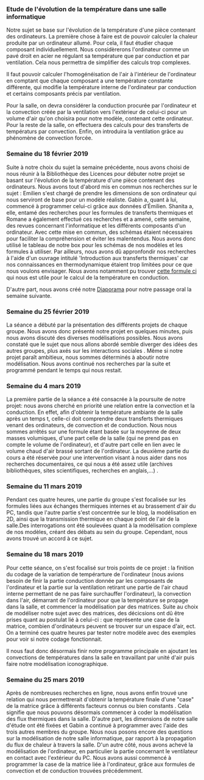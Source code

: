 ### Etude de l'évolution de la température dans une salle informatique

Notre sujet se base sur l'évolution de la température d'une pièce contenant des ordinateurs.
La première chose à faire est de pouvoir calculer la chaleur produite par un ordinateur allumé. Pour cela, il faut étudier chaque
composant individuellement. Nous considèrerons l'ordinateur comme un pavé droit en acier ne régulant sa température que par 
conduction et par ventilation. Cela nous permettra de simplifier des calculs trop complexes.

Il faut pouvoir calculer l'homogénéisation de l'air à l'intérieur de l'ordinateur en comptant que chaque composant a une 
température constante différente, qui modifie la température interne de l'ordinateur par conduction et certains composants précis
par ventilation.

Pour la salle, on devra considérer la conduction procurée par l'ordinateur et la convection créée par la ventilation vers l'extèrieur de celui-ci pour un volume d'air qu'on choisira pour notre modèle, contenant cette ordinateur. Pour la reste de la salle, on effectuera des calculs pour des transferts de températurs par convection. Enfin, on introduira la ventilation grâce au phénomène de convection forcée.

### Semaine du 18 février 2019

Suite à notre choix du sujet la semaine précédente, nous avons choisi de nous réunir à la Bibliothèque des Licences pour débuter notre projet se basant sur l'évolution de la température d'une pièce contenant des ordinateurs. Nous avons tout d'abord mis en commun nos recherches sur le sujet : Emilien s'est chargé de prendre les dimensions de son ordinateur qui nous serviront de base pour un modèle réaliste. Gabin a, quant à lui, commencé à programmer celui-ci grâce aux données d'Émilien. Shanita a, elle, entamé des recherches pour les formules de transferts thermiques et Romane a également effectué ces recherches et a amené, cette semaine, des revues concernant l'informatique et les différents composants d'un ordinateur. Avec cette mise en commun, des schémas étaient nécessaires pour faciliter la compréhension et éviter les malentendus. Nous avons donc utilisé le tableau de notre box pour les schémas de nos modèles et les formules à utiliser. Par ailleurs, nous avons dû appronfondir nos recherches à l'aide d'un ouvrage intitulé 'Introduction aux transferts thermiques' car nos connaissances en thermodynamique étaient trop limitées pour ce que nous voulons envisager. Nous avons notamment pu trouver [cette formule ci](https://github.com/are2019-mipia1a2/Temperature-salle-info/blob/master/test%20n2.pdf) qui nous est utile pour le calcul de la température en conduction.

D'autre part, nous avons créé notre [Diaporama](https://github.com/are2019-mipia1a2/Temperature-salle-info/blob/master/Diapo%20pr%C3%A9sentation.odp) pour notre passage oral la semaine suivante.

### Semaine du 25 février 2019

La séance a débuté par la présentation des différents projets de chaque groupe. Nous avons donc présenté notre projet en quelques minutes, puis nous avons discuté des diverses modélisations possibles. Nous avons constaté que le sujet que nous allons abordé semble diverger des idées des autres groupes, plus axés sur les interactions sociales . Même si notre projet paraît ambitieux, nous sommes déterminés à aboutir notre modélisation. Nous avons continué nos recherches par la suite et programmé pendant le temps qui nous restait.

### Semaine du 4 mars 2019

La première partie de la séance a été consacrée à la poursuite de notre projet: nous avons cherché en priorité une relation entre la convection et la conduction. En effet, afin d'obtenir la température ambiante de la salle après un temps t, celle-ci doit comprendre deux transferts thermiques venant des ordinateurs, de convection et de conduction. Nous nous sommes arrêtés sur une formule étant basée sur la moyenne de deux masses volumiques, d'une part celle de la salle (qui ne prend pas en compte le volume de l'ordinateur), et d'autre part celle en lien avec le volume chaud d'air brassé sortant de l'ordinateur. La deuxième partie du cours a été réservée pour une intervention visant à nous aider dans nos recherches documentaires, ce qui nous a été assez utile (archives bibliothèques, sites scientifiques, recherches en anglais,...) .

### Semaine du 11 mars 2019

Pendant ces quatre heures, une partie du groupe s'est focalisée sur les formules liées aux échanges thermiques internes et au brassement d'air du PC, tandis que l'autre partie s'est concentrée sur le blog, la modélisation en 2D, ainsi que la transmission thermique en chaque point de l'air de la salle.Des interrogations ont été soulevées quant à la modélisation complexe de nos modèles, créant des débats au sein du groupe. Cependant, nous avons trouvé un accord à ce sujet.

### Semaine du 18 mars 2019

Pour cette séance, on s'est focalisé sur trois points de ce projet : la finition du codage de la variation de tempérarture de l'ordinateur (nous avions besoin de finir la partie conduction donnée par les composants de l'ordinateur et la partie sur la ventilation retirant une partie de l'air chaud interne permettant de ne pas faire surchauffer l'ordinateur), la convection dans l'air, démarrant de l'ordinateur pour que la température se propage dans la salle, et commencer la modélisation par des matrices. 
Suite au choix de modéliser notre sujet avec des matrices, des décicsions ont dû être prises quant au postulat lié à celui-ci : que représente une case de la matrice, combien d'ordinateurs peuvent se trouver sur un espace d'air, ect. 
On a terminé ces quatre heures par tester notre modèle avec des exemples pour voir si notre codage fonctionnait.

Il nous faut donc désormais finir notre programme principale en ajoutant les convections de températures dans la salle en travaillant par unité d'air puis faire notre modélisation iconographique.

### Semaine du 25 mars 2019

Après de nombreuses recherches en ligne, nous avons enfin trouvé une relation qui nous permettrerait d'obtenir la température finale d'une "case" de la matrice grâce à différents facteurs connus ou bien constants . Cela signifie que nous pouvons désormais commencer à coder la modélisation des flux thermiques dans la salle. D'autre part, les dimensions de notre salle d'étude ont été fixées et Gabin a continué à programmer avec l'aide des trois autres membres du groupe. Nous nous posons encore des questions sur la modélisation de notre salle informatique, par rapport à la propagation du flux de chaleur à travers la salle. D'un autre côté, nous avons achevé la modélisation de l'ordinateur, en particulier la partie concernant le ventilateur en contact avec l'extérieur du PC. Nous avons aussi commencé à programmer la case de la matrice liée à l'ordinateur, grâce aux formules de convection et de conduction trouvées précédemment. 


